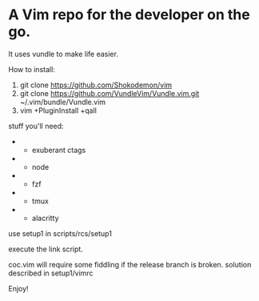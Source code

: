 # A Vim repo for the developer on the go.

It uses vundle to make life easier.

How to install:

1. git clone https://github.com/Shokodemon/vim
2. git clone https://github.com/VundleVim/Vundle.vim.git ~/.vim/bundle/Vundle.vim 
3. vim +PluginInstall +qall

stuff you'll need:

* - exuberant ctags
* - node
* - fzf
* - tmux
* - alacritty

use setup1 in scripts/rcs/setup1

execute the link script.

coc.vim will require some fiddling if the release branch is broken. solution described in setup1/vimrc

Enjoy!

